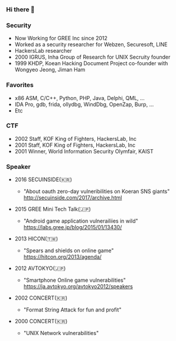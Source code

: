 ### Hi there 👋

<!--
**truefinder/truefinder** is a ✨ _special_ ✨ repository because its `README.md` (this file) appears on your GitHub profile.

Here are some ideas to get you started:

- 🔭 I’m currently working on ...
- 🌱 I’m currently learning ...
- 👯 I’m looking to collaborate on ...
- 🤔 I’m looking for help with ...
- 💬 Ask me about ...
- 📫 How to reach me: ...
- 😄 Pronouns: ...
- ⚡ Fun fact: ...
-->

### Security
- Now Working for GREE Inc since 2012
- Worked as a security researcher for Webzen, Securesoft, LINE
- HackersLab researcher
- 2000 IGRUS, Inha Group of Research for UNIX Secruity founder 
- 1999 KHDP, Koean Hacking Document Project co-founder with Wongyeo Jeong, Jiman Ham

### Favorites 
- x86 ASM, C/C++, Python, PHP, Java, Delphi, QML, ... 
- IDA Pro, gdb, frida, ollydbg, WindDbg, OpenZap, Burp,  ...
- Etc 

### CTF 
- 2002 Staff, KOF King of Fighters, HackersLab, Inc 
- 2001 Staff, KOF King of Fighters, HackersLab, Inc 
- 2001 Winner, World Information Security Olymfair, KAIST 

### Speaker 
- 2016 SECUINSIDE(🇰🇷)
  * "About oauth zero-day vulneribilities on Koeran SNS giants"  http://secuinside.com/2017/archive.html

- 2015 GREE Mini Tech Talk(🇯🇵)
  * "Android game application vulnerailiies in wild" https://labs.gree.jp/blog/2015/01/13430/

- 2013 HICON(🇹🇼)
  * "Spears and shields on online game" https://hitcon.org/2013/agenda/

- 2012 AVTOKYO(🇯🇵)
  * "Smartphone Online game vulnerabilities" https://ja.avtokyo.org/avtokyo2012/speakers

- 2002 CONCERT(🇰🇷) 
  * "Format String Attack for fun and profit" 
  
- 2000 CONCERT(🇰🇷) 
  * "UNIX Network vulnerabilities" 

